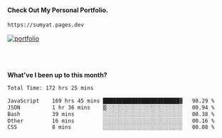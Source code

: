#### Check Out My Personal Portfolio.
````bash
https://sumyat.pages.dev
````

<a href='https://sumyat.pages.dev/'>
    <img src='https://github.com/sumyat-aung/sumyat-aung/assets/108873224/c9b4f2be-c585-4dd3-84e1-692c3854a6d8' alt='portfolio' align='center' />
</a>


<br />
<br />


<br />
<br />

**What've I been up to this month?**

<!--START_SECTION:waka-->

```txt
Total Time: 172 hrs 25 mins

JavaScript    169 hrs 45 mins ████████████████████████▓   98.29 %
JSON          1 hr 36 mins    ▒░░░░░░░░░░░░░░░░░░░░░░░░   00.94 %
Bash          39 mins         ░░░░░░░░░░░░░░░░░░░░░░░░░   00.38 %
Other         16 mins         ░░░░░░░░░░░░░░░░░░░░░░░░░   00.16 %
CSS           8 mins          ░░░░░░░░░░░░░░░░░░░░░░░░░   00.08 %
```

<!--END_SECTION:waka-->




